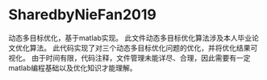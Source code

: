 # SharedbyNieFan2019
动态多目标优化，基于matlab实现。
此文件动态多目标优化算法涉及本人毕业论文优化算法。
此代码实现了对三个动态多目标优化问题的优化，并将优化结果可视化。
由于时间有限，代码注释，文件管理未能详尽、合理，因此需要有一定matlab编程基础以及优化知识才能理解。
